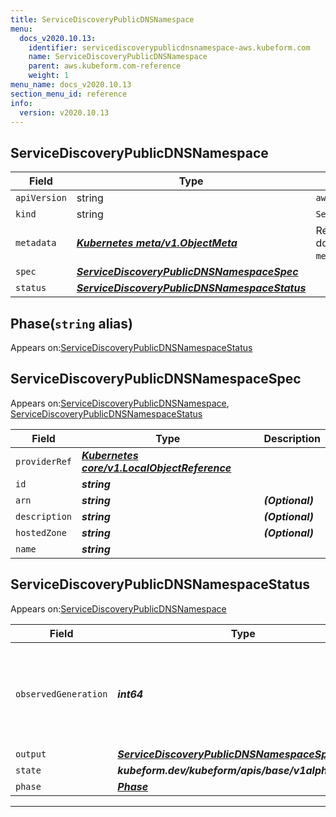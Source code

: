 ```yaml
---
title: ServiceDiscoveryPublicDNSNamespace
menu:
  docs_v2020.10.13:
    identifier: servicediscoverypublicdnsnamespace-aws.kubeform.com
    name: ServiceDiscoveryPublicDNSNamespace
    parent: aws.kubeform.com-reference
    weight: 1
menu_name: docs_v2020.10.13
section_menu_id: reference
info:
  version: v2020.10.13
---
```


## ServiceDiscoveryPublicDNSNamespace
| Field | Type | Description |
| ------ | ----- | ----------- |
| `apiVersion` | string | `aws.kubeform.com/v1alpha1` |
|    `kind` | string | `ServiceDiscoveryPublicDNSNamespace` |
| `metadata` | ***[Kubernetes meta/v1.ObjectMeta](https://kubernetes.io/docs/reference/generated/kubernetes-api/v1.13/#objectmeta-v1-meta)***|Refer to the Kubernetes API documentation for the fields of the `metadata` field.|
| `spec` | ***[ServiceDiscoveryPublicDNSNamespaceSpec](#servicediscoverypublicdnsnamespacespec)***||
| `status` | ***[ServiceDiscoveryPublicDNSNamespaceStatus](#servicediscoverypublicdnsnamespacestatus)***||
## Phase(`string` alias)

Appears on:[ServiceDiscoveryPublicDNSNamespaceStatus](#servicediscoverypublicdnsnamespacestatus)

## ServiceDiscoveryPublicDNSNamespaceSpec

Appears on:[ServiceDiscoveryPublicDNSNamespace](#servicediscoverypublicdnsnamespace), [ServiceDiscoveryPublicDNSNamespaceStatus](#servicediscoverypublicdnsnamespacestatus)

| Field | Type | Description |
| ------ | ----- | ----------- |
| `providerRef` | ***[Kubernetes core/v1.LocalObjectReference](https://kubernetes.io/docs/reference/generated/kubernetes-api/v1.13/#localobjectreference-v1-core)***||
| `id` | ***string***||
| `arn` | ***string***| ***(Optional)*** |
| `description` | ***string***| ***(Optional)*** |
| `hostedZone` | ***string***| ***(Optional)*** |
| `name` | ***string***||
## ServiceDiscoveryPublicDNSNamespaceStatus

Appears on:[ServiceDiscoveryPublicDNSNamespace](#servicediscoverypublicdnsnamespace)

| Field | Type | Description |
| ------ | ----- | ----------- |
| `observedGeneration` | ***int64***| ***(Optional)*** Resource generation, which is updated on mutation by the API Server.|
| `output` | ***[ServiceDiscoveryPublicDNSNamespaceSpec](#servicediscoverypublicdnsnamespacespec)***| ***(Optional)*** |
| `state` | ***kubeform.dev/kubeform/apis/base/v1alpha1.State***| ***(Optional)*** |
| `phase` | ***[Phase](#phase)***| ***(Optional)*** |
---
